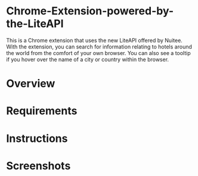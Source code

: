 # Chrome-Extension-powered-by-the-LiteAPI
This is a Chrome extension that uses the new LiteAPI offered by Nuitee. With the extension, you can search for information relating to hotels around the world from the comfort of your own browser. You can also see a tooltip if you hover over the name of a city or country within the browser.

# Overview

# Requirements

# Instructions

# Screenshots
